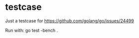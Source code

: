 # testcase

Just a testcase for https://github.com/golang/go/issues/24499

Run with: go test -bench .

